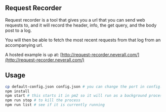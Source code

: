 ## Request Recorder

Request recorder is a tool that gives you a url that you can send web requests to, and it will record the
header, info, the get query, and the body post to a log.

You will then be able to fetch the most recent requests from that log from an accompanying url.

A hosted example is up at:
[http://request-recorder.neverall.com/](http://request-recorder.neverall.com/)

## Usage

```bash
cp default-config.json config.json # you can change the port in config.json
npm install
npm start # this starts it in pm2 so it will run as a background process on your sever
npm run stop # to kill the process
npm run list # see if it is currently running
```
